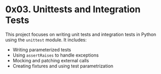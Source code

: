 # 0x03. Unittests and Integration Tests

This project focuses on writing unit tests and integration tests in Python using the `unittest` module. It includes:

- Writing parameterized tests
- Using `assertRaises` to handle exceptions
- Mocking and patching external calls
- Creating fixtures and using test parametrization

